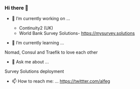 ### Hi there 👋

- 🔭 I’m currently working on ...

  - Continuity2 (UK)
  - World Bank Survey Solutions- https://mysurvey.solutions

- 🌱 I’m currently learning ...

Nomad, Consul and Traefik to love each other

- 💬 Ask me about ...

Survey Solutions deployment

- 📫 How to reach me: ...
https://twittter.com/alfeg


<!--
**alfeg/alfeg** is a ✨ _special_ ✨ repository because its `README.md` (this file) appears on your GitHub profile.

Here are some ideas to get you started:

- 🔭 I’m currently working on ...
World Bank Survey Solutions

- 🌱 I’m currently learning ...
Nomad, Consul and Traefik to love each other

- 👯 I’m looking to collaborate on ...
- 💬 Ask me about ...
C#

- 📫 How to reach me: ...
https://twittter.com/alfeg

-->

